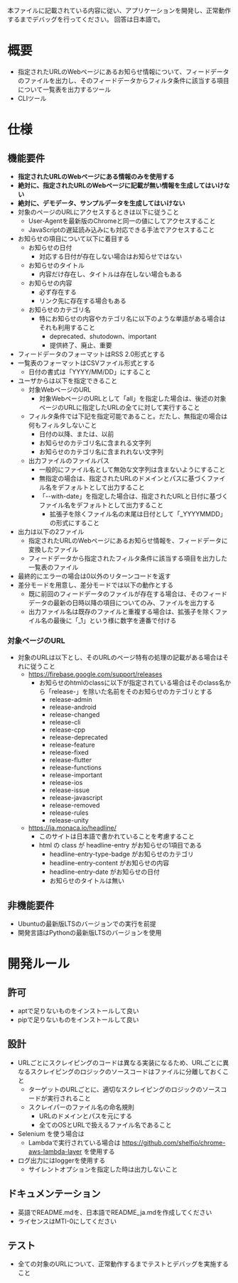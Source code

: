 本ファイルに記載されている内容に従い、アプリケーションを開発し、正常動作するまでデバッグを行ってください。
回答は日本語で。

# 概要

- 指定されたURLのWebページにあるお知らせ情報について、フィードデータのファイルを出力し、そのフィードデータからフィルタ条件に該当する項目について一覧表を出力するツール
- CLIツール

# 仕様

## 機能要件

- **指定されたURLのWebページにある情報のみを使用する**
- **絶対に、指定されたURLのWebページに記載が無い情報を生成してはいけない**
- **絶対に、デモデータ、サンプルデータを生成してはいけない**
- 対象のページのURLにアクセスするときは以下に従うこと
    - User-Agentを最新版のChromeと同一の値にしてアクセスすること
    - JavaScriptの遅延読み込みにも対応できる手法でアクセスすること
- お知らせの項目について以下に着目する
    - お知らせの日付
        - 対応する日付が存在しない場合はお知らせではない
    - お知らせのタイトル
        - 内容だけ存在し、タイトルは存在しない場合もある
    - お知らせの内容
        - 必ず存在する
        - リンク先に存在する場合もある
    - お知らせのカテゴリ名
        - 特にお知らせの内容やカテゴリ名に以下のような単語がある場合はそれも利用すること
            - deprecated、shutodown、important
            - 提供終了、廃止、重要
- フィードデータのフォーマットはRSS 2.0形式とする
- 一覧表のフォーマットはCSVファイル形式とする
    - 日付の書式は「YYYY/MM/DD」にすること
- ユーザからは以下を指定できること
    - 対象WebページのURL
        - 対象WebページのURLとして「all」を指定した場合は、後述の対象ページのURLに指定したURLの全てに対して実行すること
    - フィルタ条件では下記を指定可能であること。だたし、無指定の場合は何もフィルタしないこと
        - 日付の以降、または、以前
        - お知らせのカテゴリ名に含まれる文字列
        - お知らせのカテゴリ名に含まれれない文字列
    - 出力ファイルのファイルパス
        - 一般的にファイル名として無効な文字列は含まないようにすること
        - 無指定の場合は、指定されたURLのドメインとパスに基づくファイル名をデフォルトとして出力すること
        - 「--with-date」を指定した場合は、指定されたURLと日付に基づくファイル名をデフォルトとして出力すること
            - 拡張子を除くファイル名の末尾は日付として「_YYYYMMDD」の形式にすること
- 出力は以下の2ファイル
    - 指定されたURLのWebページにあるお知らせ情報を、フィードデータに変換したファイル
    - フィードデータから指定されたフィルタ条件に該当する項目を出力した一覧表のファイル
- 最終的にエラーの場合は0以外のリターンコードを返す
- 差分モードを用意し、差分モードでは以下の動作とする
    - 既に前回のフィードデータのファイルが存在する場合は、そのフィードデータの最新の日時以降の項目についてのみ、ファイルを出力する
    - 出力ファイル名は既存のファイルと重複する場合は、拡張子を除くファイル名の最後に「_1」という様に数字を連番で付ける

### 対象ページのURL

- 対象のURLは以下とし、そのURLのページ特有の処理の記載がある場合はそれに従うこと
    - https://firebase.google.com/support/releases
        - お知らせのhtmlのclassに以下が指定されている場合はそのclass名から「release-」を除いた名前をそのお知らせのカテゴリとする
            - release-admin
            - release-android
            - release-changed
            - release-cli
            - release-cpp
            - release-deprecated
            - release-feature
            - release-fixed
            - release-flutter
            - release-functions
            - release-important
            - release-ios
            - release-issue
            - release-javascript
            - release-removed
            - release-rules
            - release-unity
    - https://ja.monaca.io/headline/
        - このサイトは日本語で書かれていることを考慮すること
        - html の class が headline-entry がお知らせの1項目である
            - headline-entry-type-badge がお知らせのカテゴリ
            - headline-entry-content がお知らせの内容
            - headline-entry-date がお知らせの日付
            - お知らせのタイトルは無い

## 非機能要件

- Ubuntuの最新版LTSのバージョンでの実行を前提
- 開発言語はPythonの最新版LTSのバージョンを使用

# 開発ルール

## 許可

- aptで足りないものをインストールして良い
- pipで足りないものをインストールして良い

## 設計

- URLごとにスクレイピングのコードは異なる実装になるため、URLごとに異なるスクレイピングのロジックのソースコードはファイルに分離しておくこと
    - ターゲットのURLごとに、適切なスクレイピングのロジックのソースコードが実行されること
    - スクレイパーのファイル名の命名規則
        - URLのドメインとパスを元にする
        - 全てのOSとURLで扱えるファイル名であること
- Selenium を使う場合は
    - Lambdaで実行されている場合は https://github.com/shelfio/chrome-aws-lambda-layer を使用する
- ログ出力にはloggerを使用する
    - サイレントオプションを指定した時は出力しないこと

## ドキュメンテーション

- 英語でREADME.mdを、日本語でREADME_ja.mdを作成してください
- ライセンスはMTI-0にしてください

## テスト

- 全ての対象のURLについて、正常動作するまでテストとデバッグを実施すること
